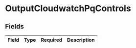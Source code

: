 # OutputCloudwatchPqControls


## Fields

| Field       | Type        | Required    | Description |
| ----------- | ----------- | ----------- | ----------- |